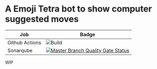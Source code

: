 # A Emoji Tetra bot to show computer suggested moves
| Job | Badge |
|-----|-------|
| Github Actions | ![Build](https://github.com/AkaFletch/TetraFour/workflows/Build-golang/badge.svg) |
| Sonarqube | [![Master Branch Quality Gate Status](https://sonarcloud.io/api/project_badges/measure?project=AkaFletch_TetraFour&metric=alert_status)](https://sonarcloud.io/dashboard?id=AkaFletch_TetraFour) |

WIP
